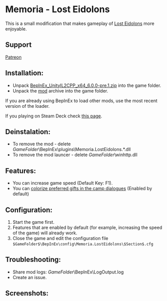 # Memoria - Lost Eidolons
This is a small modification that makes gameplay of [Lost Eidolons](https://store.steampowered.com/app/1580520/Lost_Eidolons/) more enjoyable. 

## Support
[Patreon](https://www.patreon.com/Albeoris?fan_landing=true)

## Installation:
- Unpack [BepInEx_UnityIL2CPP_x64_6.0.0-pre.1.zip](https://github.com/Albeoris/Memoria.LostEidolons/releases/download/v2022.11.09/BepInEx_UnityIL2CPP_x64_6.0.0-pre.1.zip) into the game folder.
- Unpack the [mod](https://github.com/Albeoris/Memoria.LostEidolons/releases/download/v2022.11.09/Memoria.LostEidolons.Steam_v2022.11.09.zip) archive into the game folder.

If you are already using BepInEx to load other mods, use the most recent version of the loader.

If you playing on Steam Deck check [this page](https://github.com/Albeoris/Memoria.FFPR/wiki/Steam-Deck).

## Deinstalation:
- To remove the mod - delete $GameFolder$\BepInEx\plugins\Memoria.LostEidolons.*.dll
- To remove the mod launcer - delete $GameFolder$\winhttp.dll

## Features:

- You can increase game speed (Default Key: F1).
- You can [colorize preferred gifts in the camp dialogues](https://github.com/Albeoris/Memoria.LostEidolons/wiki/Features-Camp.Activities.Gifts.cfg) (Enabled by default)

## Configuration:

1. Start the game first.
2. Features that are enabled by default (for example, increasing the speed of the game) will already work.
3. Close the game and edit the configuration file `$GameFolder$\BepInEx\config\Memoria.LostEidolons\$Section$.cfg`
   
## Troubleshooting:

- Share mod logs: $GameFolder$\BepInEx\LogOutput.log
- Create an issue.

## Screenshots:

